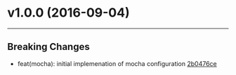 # v1.0.0 (2016-09-04)
---


## Breaking Changes

- feat(mocha): initial implemenation of mocha configuration [2b0476ce](https://github.com/northbrookjs/northbrookjs/commits/2b0476ceb7b92b1a4c22382b4b776c557ecc91f3)



